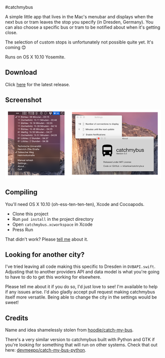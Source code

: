 #catchmybus

A simple little app that lives in the Mac's menubar and displays when the next bus or tram leaves the stop you specify (in Dresden, Germany).
You can also choose a specific bus or tram to be notified about when it's getting close.

The selection of custom stops is unfortunately not possible quite yet. It's coming :blush:

Runs on OS X 10.10 Yosemite.

## Download

Click [here](https://github.com/kiliankoe/catchmybus/releases/latest) for the latest release.

## Screenshot

![screenshot](./screenshot.png)

## Compiling

You'll need OS X 10.10 (oh-ess-ten-ten-ten), Xcode and Cocoapods. 

- Clone this project
- Run `pod install` in the project directory
- Open `catchmybus.xcworkspace` in Xcode
- Press Run

That didn't work? Please [tell me](https://github.com/kiliankoe/catchmybus/issues/new) about it.

## Looking for another city?

I've tried leaving all code making this specific to Dresden in `DVBAPI.swift`. Adjusting that to another providers API and data model is what you're going to have to do to get this working for elsewhere. 

Please tell me about it if you do so, I'd just love to see! I'm available to help if any issues arise. I'd also gladly accept pull request making catchmybus itself more versatile. Being able to change the city in the settings would be sweet!

## Credits

Name and idea shamelessly stolen from [hoodie/catch-my-bus](https://github.com/hoodie/catch-my-bus).

There's a very similar version to catchmybus built with Python and GTK if you're looking for something that will run on other systems. Check that out here: [devmeepo/catch-my-bus-python](https://github.com/devmeepo/catch-my-bus-python).
